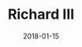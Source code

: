 ---
subheader: ''
description: "<p>Richard III\_finds himself unsuited for the sudden peace of his brother\u2019\
  s rule\_and embroils himself in a net of schemes, seductions, and murders in order\
  \ to achieve the throne. Follow the epic rise and fall of one of history\u2019s\
  \ most notorious villains against the backdrop of an anxious society torn apart\
  \ by three decades of civil war. As the story unfolds, we are faced with an uncomfortable\
  \ question: How can we secure a future for ourselves when we cannot escape the past?</p><h4\
  \ class=\"mt-2 mb-2\">Cast</h4> <p><span data-sheets-userformat=\"0}\" data-sheets-value=\"\
  &quot;Leo Bevington (Richard) is psyched to be working on their final show here.\
  \ But don't be fooled, they're not graduating until December (although they'll be\
  \ spending fall in Paris, which is pretty neat). Leo's last project with UT was\
  \ directing Henry VI last year, and before that they mostly acted. Most recently\
  \ they were seen as Romeo in Romeo &amp; Juliet. One could say that outdoor Shakespeare\
  \ is Leo's jam.  &quot;}\"><strong>Leo Bevington</strong> (Richard) is psyched to\
  \ be working on their final show here. But don't be fooled, they're not graduating\
  \ until December (although they'll be spending fall in Paris, which is pretty neat).\
  \ Leo's last project with UT was directing <em>Henry VI</em> last year, and before\
  \ that they mostly acted. Most recently they were seen as Romeo in <em>Romeo &amp;\
  \ Juliet</em>. One could say that outdoor Shakespeare is Leo's jam.</span></p> <p><span\
  \ data-sheets-userformat=\"0}\" data-sheets-value=\"&quot;Sahil Nerurkar (Buckingham)\
  \ is a first year Economics and Law, Letters, and Society Major. He has previously\
  \ appeared in the Dean's Men production of As You Like It (Duke Ferdinand/Hymen).&quot;}\"\
  ><strong>Sahil Nerurkar </strong>(Buckingham) is a first year Economics and Law,\
  \ Letters, and Society Major. He has previously appeared in the Dean's Men production\
  \ of <em>As You Like It</em> (Duke Ferdinand/Hymen).</span></p> <p><span data-sheets-userformat=\"\
  0}\" data-sheets-value='\"Olenka Wellisz (Elizabeth/Clarence/Oxford) is a first\
  \ year creative writing and probably English major. She has previously been in Much\
  \ Ado About Nothing and As You Like It, which were both comedies. During these plays\
  \ she felt deeply that there was something missing from her life; she found out\
  \ what this was while getting stabbed in Richard III and watching the blood fly\
  \ from her blood pack onto the murderous knife. For indeed, is there ever anything\
  \ so lovely as carnage? Anything so glorious as despair? Of course not.\"}'><strong>Olenka\
  \ Wellisz</strong> (Elizabeth/Clarence/Oxford) is a first year creative writing\
  \ and probably English major. She has previously been in <em>Much Ado About Nothing</em>\
  \ and <em>As You Like It</em>, which were both comedies. During these plays she\
  \ felt deeply that there was something missing from her life; she found out what\
  \ this was while getting stabbed in Richard III and watching the blood fly from\
  \ her blood pack onto the murderous knife. For indeed, is there ever anything so\
  \ lovely as carnage? Anything so glorious as despair? Of course not.</span></p><p><span\
  \ data-sheets-userformat=\"0}\" data-sheets-value='\"Ava Geenen is a second year\
  \ philosophy and psychology major. Previously with University Theater she directed\
  \ Much Ado About Nothing and acted in As You Like It (Celia). She was trained in\
  \ Acting at the Baltimore School for the Arts. \"}'><strong>Ava Geenen</strong>\_\
  (Queen Margaret) is a second year Philosophy and Psychology major. Previously with\
  \ University Theater she directed <em>Much Ado About Nothing</em> and acted in <em>As\
  \ You Like It</em> (Celia). She was trained in acting at the Baltimore School for\
  \ the Arts.</span></p> <p><strong>Tempest Wisdom</strong> (Duchess of York)\_is\
  \ a student in the college.</p><p><strong>Ezra Feldman</strong> (Lady Anne)\_is\
  \ a student in the college.</p><p><span data-sheets-userformat=\"0}\" data-sheets-value=\"\
  &quot;Lucia Geng (Catesby) is a first year in the College. She has previously appeared\
  \ in Much Ado About Nothing (Verges), and is very excited to act in her second Dean's\
  \ Men and UT show. &quot;}\"><strong>Lucia Geng</strong> (Catesby) is a first year\
  \ in the College. She has previously appeared in <em>Much Ado About Nothing</em>\
  \ (Verges), and is very excited to act in her second Dean's Men and UT show.\_</span></p><p><span\
  \ data-sheets-userformat=\"0}\" data-sheets-value=\"&quot;Leo Wehner (Second Murderer,\
  \ King Edward IV, Prince Edward, Ratcliff) is a first year student at the university\
  \ tentatively studying creative writing and history. This is his second performance\
  \ with University Theater and the Dean's Men; he played Claudio in Much Ado about\
  \ Nothing during winter quarter. He is excited to be working on this production\
  \ and looking forward to spending more years with UT!&quot;}\"><strong>Leo Wehner</strong>\
  \ (Ratcliffe/King Edward/Others) is a first year\_tentatively studying Creative\
  \ Writing and History. This is his second performance with University Theater and\
  \ the Dean's Men; he played Claudio in <em>Much Ado About Nothing</em> during winter\
  \ quarter. He is excited to be working on this production and looking forward to\
  \ spending more years with UT!</span></p><p><strong>Maria Zurita</strong> (Grey/Tyrell/Others)\_\
  <span data-sheets-userformat=\"0}\" data-sheets-value=\" The Picture of Dorian Gray\
  \ (Henry Wotton) and The Cherry Orchard (Fiers), and Classical Entertainment Society's\
  \ Timon of Athens (Flaminius, Poet, Murderer) and is thrilled to be a part of her\
  \ first Dean's Men production. &quot;}\">is a third year English and Political Science\
  \ major. She has previously been involved in UT workshops: <em>The Picture of Dorian\
  \ Gray</em> (Henry Wotton) and <em>The Cherry Orchard</em> (Fiers), and Classical\
  \ Entertainment Society's <em>Timon of Athens</em> (Flaminius, Poet, Murderer) and\
  \ is thrilled to be a part of her first Dean's Men production.\_</span></p><p><strong>Gowri\
  \ Rao</strong> (Hastings/Others)\_is a student in the college.</p><p><span data-sheets-userformat=\"\
  0}\" data-sheets-value='\"Michael Allara (Shadow) is a third year Biology and English\
  \ Major. He previously worked on The Rope (Bentley), Romeo and Juliet (ASM), and\
  \ Urinetown (trombone), he also often performs and writes for theater 24. \"}'><strong>Michael\
  \ Allara</strong> (Shadow) is a third year Biology and English Major. He previously\
  \ worked on <em>The Rope</em> (Bentley), <em>Romeo &amp;\_Juliet</em> (ASM), and\
  \ <em>Urinetown</em> (Trombone). He also often performs and writes for Theater[24].</span></p><p><strong>Noah\
  \ Friedlander</strong> (Shadow)\_is a student in the college.</p> <p><span data-sheets-userformat=\"\
  0}\" data-sheets-value=\"&quot;Hope Gundlah (Shadow ensemble) is a second year English\
  \ and TAPS major. Previous shows include Comedy of Errors (Merchants/Messenger),\
  \ Circe (Zoe/The Nymph), She Kills Monsters (Farrah/Evil Gabbi), Peter &amp; The\
  \ Starcatcher (Molly Aster), and Love's Labour's Lost the Musical (Maria). She is\
  \ also the Assistant to the Director of the Youth Ensemble at The Revival and will\
  \ be performing and working in the San Francisco Shakespeare Festival this summer.&quot;}\"\
  ><strong>Hope Gundlah</strong> (Shadow) is a second year English and TAPS major.\
  \ Previous shows include <em>Comedy of Errors</em> (Merchants/Messenger), <em>Circe</em>\
  \ (Zoe/The Nymph), <em>She Kills Monsters</em> (Farrah/Evil Gabbi), <em>Peter &amp;\
  \ The Starcatcher</em> (Molly Aster), and <em>Love's Labour's Lost</em>\_(Maria).\
  \ She is also the Assistant to the Director of the Youth Ensemble at The Revival\
  \ and will be performing and working in the San Francisco Shakespeare Festival this\
  \ summer.</span></p> <p><span data-sheets-userformat=\"0}\" data-sheets-value=\"\
  &quot;Ken Leng (Shadow) is a third year Comparative Human Development major, considering\
  \ a minor in either Gender and Sexuality Studies or Astronomy and Astrophysics.\
  \ He has previously worked on West Side Story (Shark/Pepe), You're A Good Man Charlie\
  \ Brown (Pigpen), and Footloose (Ren McCormick), and The Music Man (ensemble member).&quot;}\"\
  ><strong>Ken Leng</strong> (Shadow) is a third year Comparative Human Development\
  \ major, considering a minor in either Gender and Sexuality Studies or Astronomy\
  \ and Astrophysics. He has previously worked on <em>West Side Story</em> (Shark/Pepe),\
  \ <em>You're A Good Man Charlie Brown</em> (Pigpen),\_<em>Footloose</em> (Ren McCormick),\
  \ and <em>The Music Man</em> (Ensemble).</span></p> <p><strong>Julia Lytle</strong>\
  \ (Shadow)\_is a student in the college.</p> <p><strong>Joseph Ramirez</strong>\
  \ (Shadow) is a second year Biochemistry and Chemistry major. He has previously\
  \ worked on <em>Love's Labour's Lost</em> (Pit Orchestra Bass).\_</p><p><strong>Emily\
  \ Stevens</strong> (Shadow) is a second year English Literature major and TAPS minor.\
  \ Previous credits with UT and Fire Escape Films include <em>Iphigenia and Other\
  \ Daughters</em> (Assistant Costumes), <em>Geography of a Horse Dreamer</em> (Assistant\
  \ Props), <em>Full Spectrum Dominance</em> (Assistant to the Secretary of Defense)\
  \ and <em>Death Window</em> (Salon Receptonist).</p><h4 class=\"mt-2 mb-2\">Production\
  \ Staff</h4> <p><strong>Cori Mayer</strong> (Director)\_is a student in the college.</p>\
  \ <p><strong>Do\u011Fa Sar\u0131er</strong> (Production Manager)\_is a student in\
  \ the college.</p><p><span data-sheets-userformat=\"0}\" data-sheets-value=\" A\
  \ Cautionary Musical (Emerald City Theater); You On the Moors Now (The Hypocrites);\
  \ Mr Burns, West Side Story, By the Bog of Cats, Miss Julie, Marigolds, Amadeus\
  \ (UT); Not I, Watch Your Language C*nt, All choiceless She (TAPS); Don Quixote,\
  \ Cinderella (UBallet); Reflections (Maya); and several workshops with The Hypocrites\
  \ and The House Theatre. Charlie has also production managed and props designed\
  \ for UT, among various other roles; was on Committee from 2015-'18, as Secretary\
  \ for 2017-'18; and is a Dean\u2019s Men Board member and Theater[24] Curator.&quot;}\"\
  ><strong>Charlie Lovejoy</strong> (Stage Manager/Associate Sound Designer) is a\
  \ fourth year English literature major. Charlie\u2019s recent stage management credits\
  \ include <em>Two Mile Hollow</em>, <em>American Hero</em> (First Floor Theater);\
  \ <em>La Ronde</em> (American Theater Company); <em>Knuffle Bunny: A Cautionary\
  \ Musical</em> (Emerald City Theater); <em>You On the Moors Now</em> (The Hypocrites);\
  \ <em>Mr. Burns, a post-electric play</em>, <em>West Side Story</em>, <em>By the\
  \ Bog of Cats</em>, <em>Miss Julie</em>, <em>Marigolds</em>, <em>Amadeus</em> (UT);\
  \ <em>Not I</em>, <em>Watch Your Language C*nt</em>, <em>All choiceless She</em>\
  \ (TAPS); <em>Don Quixote</em>, <em>Cinderella</em> (UBallet); <em>Reflections</em>\
  \ (Maya); and several workshops with The Hypocrites and The House Theatre. Charlie\
  \ has also production managed and props designed for UT, among various other roles;\
  \ was on Committee from 2015-'18, as Secretary for 2017-'18; and is a Dean\u2019\
  s Men Board member and Theater[24] Curator.</span></p><p><strong>Maxine King</strong>\
  \ (Scenic Designer)\_is a student in the college.</p><p><strong>ted bourget</strong>\
  \ (Costume Designer)\_is a student in the college.</p><p><strong>Gina Kim</strong>\_\
  (Costume Designer) is a second year Economics major. This is the\_first play she\
  \ has designed for, and was her gateway into UT.\_</p><p><span data-sheets-userformat=\"\
  0}\" data-sheets-value=\"&quot;Lynn Chong (Props Designer) is a first year Anthropology\
  \ major. She has previously worked on Peter and the Starcatcher (Props), The Misanthrope\
  \ (Eliante), and Love's Labour's Lost the Musical (Katherine). She is also a member\
  \ of the UT Student Committee. &quot;}\"><strong>Lynn Chong</strong> (Props Designer)\
  \ is a first year Anthropology major. She has previously worked on <em>Peter and\
  \ the Starcatcher</em> (Props), <em>The Misanthrope</em> (Eliante), and <em>Love's\
  \ Labour's Lost</em>\_(Katherine). She is also a member of the UT Student Committee.\_\
  </span></p><p><span data-sheets-userformat=\"0}\" data-sheets-value='\"Abby Weymouth\
  \ (Lighting Designer) is a second year Chemistry major. She has previously worked\
  \ on Peter and the Starcatcher (Lighting Designer), Circe (Assistant Lighting Designer),\
  \ Weekend of Workshops Fall 2016 (Assistant Lighting Designer), and Comedy of Errors\
  \ (Assistant Set Designer).\"}'><strong>Abby Weymouth</strong> (Lighting Designer)\
  \ is a second year Chemistry major. She has previously worked on <em>Peter and the\
  \ Starcatcher</em> (Lighting Designer), <em>Circe</em> (Assistant Lighting Designer),\
  \ Weekend of Workshops Fall 2016 (Assistant Lighting Designer), and <em>Comedy of\
  \ Errors</em> (Assistant Set Designer).</span></p><p><span data-sheets-userformat=\"\
  0}\" data-sheets-value=\"&quot;Seph Mozes (DRAMATURG, UNDERSTUDY FOR THE PART OF\
  \ RICHARD) is a fourth year TAPS and Gender/Sexuality Studies major. He has worked\
  \ with the Dean's Men almost every quarter since his first year, and is very proud\
  \ to be finishing his time at UChicago as part of this show. &quot;}\"><strong>Seph\
  \ Mozes</strong> (Dramaturg, Understudy Richard) is a fourth year TAPS and Gender/Sexuality\
  \ Studies major. He has worked with the Dean's Men almost every quarter since his\
  \ first year, and is very proud to be finishing his time at UChicago as part of\
  \ this show.</span></p><p><span data-sheets-userformat=\"0}\" data-sheets-value='\
  \ Eurydice LEAR, Mr Burns, a post-electric play, Beauty and the Beast, The 39 Steps,\
  \ Legally Blonde, and Richard III as Lighting Designer, Next to Normal as Master\
  \ Electrician.\"}'><strong>Eric Karsten</strong> (Master Electrician) is a second\
  \ year majoring in Math and Economics. He is involved with University Theater, Oeconomica,\
  \ and the technical staff of the Logan Performance Hall. His past credits include:\
  \ <em>Eurydice</em>, <em>Lear</em>, <em>Mr. Burns, a post-electric play</em>, <em>Beauty\
  \ and the Beast</em>, <em>The 39 Steps</em>, <em>Legally Blonde</em>, and <em>Richard\
  \ III</em> as Lighting Designer, <em>Next to Normal</em> as Master Electrician.</span></p>\
  \ <p><strong>Lena Breda</strong> (Assistant Director)\_is a second year History\
  \ major. This is her first show with UT and she is thrilled to have begun working\
  \ with UT with such an amazing cast and crew! She is also excited to be directing\
  \ <em>A Streetcar Named Desire</em> in the Fall, thanks to the guidance and experience\
  \ she has reaped from this production. Lena is originally from Portland, Oregon,\
  \ and her proudest accomplishment is winning the accolade\_\"Best Dirt Related Ideas.\"\
  </p><p><span data-sheets-userformat=\"0}\" data-sheets-value='\"Melaina Leung (Assistant\
  \ Production Manager) is a first-year planning to major in Anthropology. This is\
  \ her first University Theater production, and she looks forward to getting involved\
  \ in many more in the future.\"}'><strong>Melaina Leung</strong> (Assistant Production\
  \ Manager) is a first year planning to major in Anthropology. This is her first\
  \ University Theater production, and she looks forward to getting involved in many\
  \ more in the future.</span></p><p><strong>Sam Sobel</strong> (Assistant Stage Manager)\
  \ is a student in the college.</p><p><span data-sheets-userformat=\"0}\" data-sheets-value=\"\
  &quot;Neha Lingareddy is a first year Computer Science major. She has previously\
  \ worked as an assistant scenic designer on Love's Labour Lost.&quot;}\"><strong>Neha\
  \ Lingareddy</strong> (Assistant Scenic Designer) is a first year Computer Science\
  \ major. She has previously worked as an assistant scenic designer on <em>Love's\
  \ Labour Lost</em>.</span></p> <p><span data-sheets-userformat=\"0}\" data-sheets-value=\"\
  &quot;Arya Muralidharan (Assistant Set Designer) is a first-year Computational and\
  \ Applied Math major. This is her first UT/Dean's Men show.&quot;}\"><strong>Arya\
  \ Muralidharan</strong> (Assistant Scenic\_Designer) is a first year Computational\
  \ and Applied Math major. This is her first UT/Dean's Men show.</span></p><p><strong>Isaiah\
  \ Newman</strong> (Tech Staff Liaison) is a student in the college.</p>"
slug: richard-iii
title: Richard III
layout: show-info
quarter: spring
year: 2018
season: 2017-2018 Shows
date: 2018-01-15

---